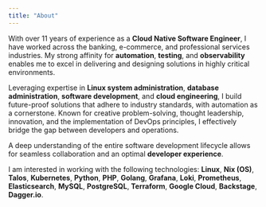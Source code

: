 ```yaml
---
title: "About"
---
```


With over 11 years of experience as a **Cloud Native Software Engineer**, I have worked across the banking, e-commerce, and professional services industries. 
My strong affinity for **automation**, **testing**, and **observability** enables me to excel in delivering and designing solutions in highly critical environments.

Leveraging expertise in **Linux system administration**, **database administration**, **software development**, and **cloud engineering**, I build future-proof solutions that adhere to industry standards, with automation as a cornerstone. 
Known for creative problem-solving, thought leadership, innovation, and the implementation of DevOps principles, I effectively bridge the gap between developers and operations.

A deep understanding of the entire software development lifecycle allows for seamless collaboration and an optimal **developer experience**.

I am interested in working with the following technologies: **Linux**, **Nix (OS)**, **Talos**, **Kubernetes**, **Python**, **PHP**, **Golang**, **Grafana**, **Loki**, **Prometheus**, **Elasticsearch**, **MySQL**, **PostgreSQL**, **Terraform**, **Google Cloud**, **Backstage**, **Dagger.io**.
